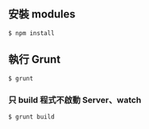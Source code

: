 ## 安裝 modules

    $ npm install

## 執行 Grunt

    $ grunt

### 只 build 程式不啟動 Server、watch

    $ grunt build
